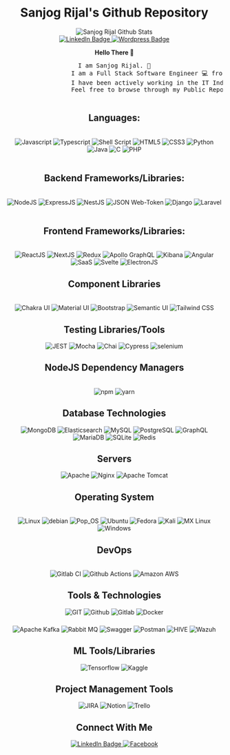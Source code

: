 <div id="header" align="center">
      <h1> Sanjog Rijal's Github Repository </h1>
      <div class="github-stats">
            <img align="center" alt="Sanjog Rijal Github Stats" src="https://github-readme-stats.vercel.app/api?username=SanjogRijal&show_icons=true&hide_border=true&theme=synthwave" />
      </div>
      <div id="badges">
            <a href="https://www.linkedin.com/in/sanjog-rijal-421a28150" target="_blank">
                  <img src="https://img.shields.io/badge/LinkedIn-Sanjog Rijal-blue?style=for-the-badge&logo=linkedin&logoColor=white" alt="LinkedIn Badge"/>
            </a>
            <a href="https://sanjogrizal.wordpress.com" target="_blank">
                  <img src="https://img.shields.io/badge/wordpress-0073aa?style=for-the-badge&logo=wordpress" alt="Wordpress Badge"/>
            </a> 
      </div>
</div>

<section class="introduction"  align="center">
      <div>
            <p>
                  <b>Hello There 👋</b><br/>
                  <pre>I am Sanjog Rijal. 🙏
                  I am a Full Stack Software Engineer 💻 from Nepal 🇳🇵. 
                  I have been actively working in the IT Industry as Software Engineer for half a decade.                   
                  Feel free to browse through my Public Repositories.
            </pre></p>
      </div>
     
</section>
<div align="center">    
<div  align="center">
   <h2><b>Languages:</b></h2><br/>
   <img src="https://img.shields.io/badge/JavaScript-F7DF1E?style=for-the-badge&logo=javascript&logoColor=black" alt="Javascript"/>
   <img src ="https://img.shields.io/badge/TypeScript-007ACC?style=for-the-badge&logo=typescript&logoColor=white" alt="Typescript"/>
   <img src="https://img.shields.io/badge/shell_script-%23121011.svg?style=for-the-badge&logo=gnu-bash&logoColor=white" alt="Shell Script"/>
   <img src="https://img.shields.io/badge/HTML5-E34F26?style=for-the-badge&logo=html5&logoColor=white" alt="HTML5"/>
   <img src="https://img.shields.io/badge/CSS3-1572B6?style=for-the-badge&logo=css3&logoColor=white" alt="CSS3"/>
   <img src="https://img.shields.io/badge/Python-3776AB?style=for-the-badge&logo=python&logoColor=white" alt="Python"/>
   <img src="https://img.shields.io/badge/Java-ED8B00?style=for-the-badge&logo=java&logoColor=white" alt="Java"/>
   <img src="https://img.shields.io/badge/C-00599C?style=for-the-badge&logo=c&logoColor=white" alt="C"/>
   <img src="https://img.shields.io/badge/PHP-777BB4?style=for-the-badge&logo=php&logoColor=white" alt="PHP" /> 
</div><br/>

<div  align="center">
   <h2><b>Backend Frameworks/Libraries:</b></h2><br/>
      <img src="https://img.shields.io/badge/Node.js-43853D?style=for-the-badge&logo=node.js&logoColor=white" alt="NodeJS"/>
      <img src="https://img.shields.io/badge/Express.js-404D59?style=for-the-badge" alt="ExpressJS"/>
       <img src="https://img.shields.io/badge/nestjs-%23E0234E.svg?style=for-the-badge&logo=nestjs&logoColor=white" alt="NestJS"/>
      <img src="https://img.shields.io/badge/JWT-black?style=for-the-badge&logo=JSON%20web%20tokens" alt="JSON Web-Token"/>
      <img src="https://img.shields.io/badge/Django-092E20?style=for-the-badge&logo=django&logoColor=white" alt="Django" />
      <img src="https://img.shields.io/badge/Laravel-FF2D20?style=for-the-badge&logo=laravel&logoColor=white" alt="Laravel"/>
      
</div><br/>

<div  align="center">
      <h2><b>Frontend Frameworks/Libraries: </b></h2><br/>
       <img src="https://img.shields.io/badge/React-20232A?style=for-the-badge&logo=react&logoColor=61DAFB" alt="ReactJS"/>
      <img src="https://img.shields.io/badge/Next-black?style=for-the-badge&logo=next.js&logoColor=white" alt="NextJS"/>
      <img src="https://img.shields.io/badge/Redux-593D88?style=for-the-badge&logo=redux&logoColor=white" alt="Redux"/>
      <img src="https://img.shields.io/badge/-ApolloGraphQL-311C87?style=for-the-badge&logo=apollo-graphql" alt="Apollo GraphQL"/>
      <img src="https://img.shields.io/badge/Kibana-005571?style=for-the-badge&logo=Kibana&logoColor=white" alt="Kibana"/>
      <img src="https://img.shields.io/badge/Angular-DD0031?style=for-the-badge&logo=angular&logoColor=white" alt="Angular"/>
       <img src="https://img.shields.io/badge/Sass-CC6699?style=for-the-badge&logo=sass&logoColor=white" alt="SaaS"/>
      <img src="https://img.shields.io/badge/Svelte-4A4A55?style=for-the-badge&logo=svelte&logoColor=FF3E00" alt="Svelte"/>
      <img src="https://camo.githubusercontent.com/1f5f68e620347faca4468de78e86fa31d54e44195f91ddcf788c49b5ce9194ca/68747470733a2f2f696d672e736869656c64732e696f2f7374617469632f76313f7374796c653d666f722d7468652d6261646765266d6573736167653d456c656374726f6e26636f6c6f723d343738343846266c6f676f3d456c656374726f6e266c6f676f436f6c6f723d464646464646266c6162656c3d" alt="ElectronJS"/>
      
</div>
      
<div class="component-libraries"  align="center">
      <h2 align="center"><b>Component Libraries</b></h2><br/>
      <img src="https://img.shields.io/badge/chakra-%234ED1C5.svg?style=for-the-badge&logo=chakraui&logoColor=white" alt="Chakra UI"/>
      <img src="https://img.shields.io/badge/MUI-%230081CB.svg?style=for-the-badge&logo=mui&logoColor=white" alt="Material UI"/>
      <img src="https://img.shields.io/badge/bootstrap-%23563D7C.svg?style=for-the-badge&logo=bootstrap&logoColor=white" alt="Bootstrap"/>
      <img src="https://img.shields.io/badge/Semantic%20UI%20React-%2335BDB2.svg?style=for-the-badge&logo=SemanticUIReact&logoColor=white" alt="Semantic UI"/>
      <img src="https://img.shields.io/badge/tailwindcss-%2338B2AC.svg?style=for-the-badge&logo=tailwind-css&logoColor=white" alt="Tailwind CSS"
</div>
      
<div class="testing-libraries" align="center">
      <h2>Testing Libraries/Tools</h2>
      <img src="https://img.shields.io/badge/-jest-%23C21325?style=for-the-badge&logo=jest&logoColor=white" alt="JEST"/>
      <img src="https://img.shields.io/badge/-mocha-%238D6748?style=for-the-badge&logo=mocha&logoColor=white" alt="Mocha"/>
      <img src="https://img.shields.io/badge/chai.js-323330?style=for-the-badge&logo=chai&logoColor=red" alt="Chai"/>
      <img src="https://img.shields.io/badge/-cypress-%23E5E5E5?style=for-the-badge&logo=cypress&logoColor=058a5e" alt="Cypress"/>
      <img src="https://img.shields.io/badge/-selenium-%43B02A?style=for-the-badge&logo=selenium&logoColor=white" alt="selenium"/>
</div>
      
<div  align="center" class="package-managers">
      <h2><b>NodeJS Dependency Managers</b></h2><br/>
      <img src="https://img.shields.io/badge/NPM-%23000000.svg?style=for-the-badge&logo=npm&logoColor=white" alt="npm" />
      <img src="https://img.shields.io/badge/yarn-%232C8EBB.svg?style=for-the-badge&logo=yarn&logoColor=white" alt="yarn"/>
</div>
      
<div align="center">
      <h2 ><b>Database Technologies</b></h2>
      <img src="https://img.shields.io/badge/MongoDB-%234ea94b.svg?style=for-the-badge&logo=mongodb&logoColor=white" alt="MongoDB"/>
      <img src="https://img.shields.io/badge/Elastic_Search-005571?style=for-the-badge&logo=elasticsearch&logoColor=white" alt="Elasticsearch"/>
      <img src="https://img.shields.io/badge/mysql-%2300f.svg?style=for-the-badge&logo=mysql&logoColor=white" alt="MySQL" />
      <img src="https://img.shields.io/badge/postgres-%23316192.svg?style=for-the-badge&logo=postgresql&logoColor=white" alt="PostgreSQL"/>
      <img src="https://img.shields.io/badge/-GraphQL-E10098?style=for-the-badge&logo=graphql&logoColor=white" alt="GraphQL"/>
      <img src="https://img.shields.io/badge/MariaDB-003545?style=for-the-badge&logo=mariadb&logoColor=white" alt="MariaDB"/>
      <img src="https://img.shields.io/badge/sqlite-%2307405e.svg?style=for-the-badge&logo=sqlite&logoColor=white" alt="SQLite"/>
      <img src="https://img.shields.io/badge/redis-%23DD0031.svg?style=for-the-badge&logo=redis&logoColor=white" alt="Redis"/>
</div>
      
<div align="center">
      <h2><b>Servers</b></h2>
      <img src="https://img.shields.io/badge/apache-%23D42029.svg?style=for-the-badge&logo=apache&logoColor=white" alt="Apache"/>
      <img src="https://img.shields.io/badge/nginx-%23009639.svg?style=for-the-badge&logo=nginx&logoColor=white" alt="Nginx"/>
      <img src="https://img.shields.io/badge/apache%20tomcat-%23F8DC75.svg?style=for-the-badge&logo=apache-tomcat&logoColor=black" alt="Apache Tomcat"/>
</div>
  
<div  align="center" class="operating-systems">
      <h2><b>Operating System</b></h2></br>
      <div class="Linux OS"/>
      <img src="https://img.shields.io/badge/Linux-FCC624?style=for-the-badge&logo=linux&logoColor=black" alt="Linux"/>
      <img src="https://img.shields.io/badge/Debian-D70A53?style=for-the-badge&logo=debian&logoColor=white" alt="debian"/>
      <img src="https://img.shields.io/badge/Pop!_OS-48B9C7?style=for-the-badge&logo=Pop!_OS&logoColor=white" alt="Pop_OS"/>
      <img src="https://img.shields.io/badge/Ubuntu-E95420?style=for-the-badge&logo=ubuntu&logoColor=white" alt="Ubuntu"/>
      <img src="https://img.shields.io/badge/Fedora-294172?style=for-the-badge&logo=fedora&logoColor=white" alt="Fedora"/>
      <img src="https://img.shields.io/badge/Kali-268BEE?style=for-the-badge&logo=kalilinux&logoColor=white" alt="Kali"/>
      <img src="https://img.shields.io/badge/-MX%20Linux-%23000000?style=for-the-badge&logo=MXlinux&logoColor=white" alt="MX Linux"/>
      </div>
      <div>
            <img src="https://img.shields.io/badge/Windows-0078D6?style=for-the-badge&logo=windows&logoColor=white" alt="Windows"/>
      </div>
</div>
      
<div align="center" class="DevOps">
      <h2><b>DevOps</b></h2><br/>
      <img src="https://img.shields.io/badge/gitlab%20ci-%23181717.svg?style=for-the-badge&logo=gitlab&logoColor=white" alt="Gitlab CI"/>
      <img src="https://img.shields.io/badge/github%20actions-%232671E5.svg?style=for-the-badge&logo=githubactions&logoColor=white" alt="Github Actions"/>
      <img src="https://img.shields.io/badge/Amazon_AWS-232F3E?style=for-the-badge&logo=amazon-aws&logoColor=white" alt="Amazon AWS"/>
</div>

<div class="tools-technologies" align="center">
      <div>
            <h2><b>Tools & Technologies</b></h2>
            <div>
                  <img src="https://img.shields.io/badge/git-%23F05033.svg?style=for-the-badge&logo=git&logoColor=white" alt="GIT"/>
                  <img src="https://img.shields.io/badge/github-%23121011.svg?style=for-the-badge&logo=github&logoColor=white" alt="Github"/>
                  <img src="https://img.shields.io/badge/GitLab-330F63?style=for-the-badge&logo=gitlab&logoColor=white" alt="Gitlab"/>
                  <img src="https://img.shields.io/badge/docker-%230db7ed.svg?style=for-the-badge&logo=docker&logoColor=white" alt="Docker"/>
            </div>  
            <div>
                  <h3><b></b></h3>
                  <img src="https://img.shields.io/badge/Apache%20Kafka-000?style=for-the-badge&logo=apachekafka" alt="Apache Kafka"/>
                  <img src="https://img.shields.io/badge/Rabbitmq-FF6600?style=for-the-badge&logo=rabbitmq&logoColor=white" alt="Rabbit MQ"/>
                  <img src="https://img.shields.io/badge/-Swagger-%23Clojure?style=for-the-badge&logo=swagger&logoColor=white" alt="Swagger"/>
                  <img src="https://img.shields.io/badge/Postman-FF6C37?style=for-the-badge&logo=postman&logoColor=white" alt="Postman"/>
                  <img src="https://www.vectorlogo.zone/logos/apache_hive/apache_hive-icon.svg" alt="HIVE"/>
                  <img src="https://asset.brandfetch.io/idGBqJSmMa/idn85ax_w-.png?updated=1635900427836" alt="Wazuh"/>
            </div>
      </div>
</div>

<div class="tools-technologies" align="center">
      <div>
            <h2><b>ML Tools/Libraries</b></h2>
            <div>
                  <img src="https://img.shields.io/badge/TensorFlow-%23FF6F00.svg?style=for-the-badge&logo=TensorFlow&logoColor=white" alt="Tensorflow"/>
                  <img src="https://img.shields.io/badge/Kaggle-035a7d?style=for-the-badge&logo=kaggle&logoColor=white" alt="Kaggle"/>
            </div>  
      </div>
</div>

<div class="tools-technologies" align="center">
      <div>
            <h2><b>Project Management Tools</b></h2>
            <div>
                  <img src="https://img.shields.io/badge/jira-%230A0FFF.svg?style=for-the-badge&logo=jira&logoColor=white" alt="JIRA"/>
                  <img src="https://img.shields.io/badge/Notion-%23000000.svg?style=for-the-badge&logo=notion&logoColor=white" alt="Notion"/>
                  <img src="https://img.shields.io/badge/Trello-0052CC?style=for-the-badge&logo=trello&logoColor=white" alt="Trello"/>
            </div>  
      </div>
</div>

<footer class="social-media">
      <div>
            <h2><b>Connect With Me</b></h2>
             <a href="https://www.linkedin.com/in/sanjog-rijal-421a28150" target="_blank">
                  <img src="https://img.shields.io/badge/LinkedIn-Sanjog Rijal-blue?style=for-the-badge&logo=linkedin&logoColor=white" alt="LinkedIn Badge"/>
            </a>
            <a href="https://www.facebook.com/sanjog.rizal" target="_blank">
                  <img src="https://img.shields.io/badge/Facebook-Sanjog Rijal-blue?style=for-the-badge&logo=facebook&logoColor=white" alt="Facebook"/>
            </a>
<!--             <a href="https://www.linkedin.com/in/sanjog-rijal-421a28150">
                  <img src="https://img.shields.io/badge/LinkedIn-Sanjog Rijal-blue?style=for-the-badge&logo=linkedin&logoColor=white" alt="LinkedIn Badge"/>
            </a> -->
      </div>
</footer>
</div>

<!-- <div style = "visibility: hidden">Greek question mark;</div> -->
